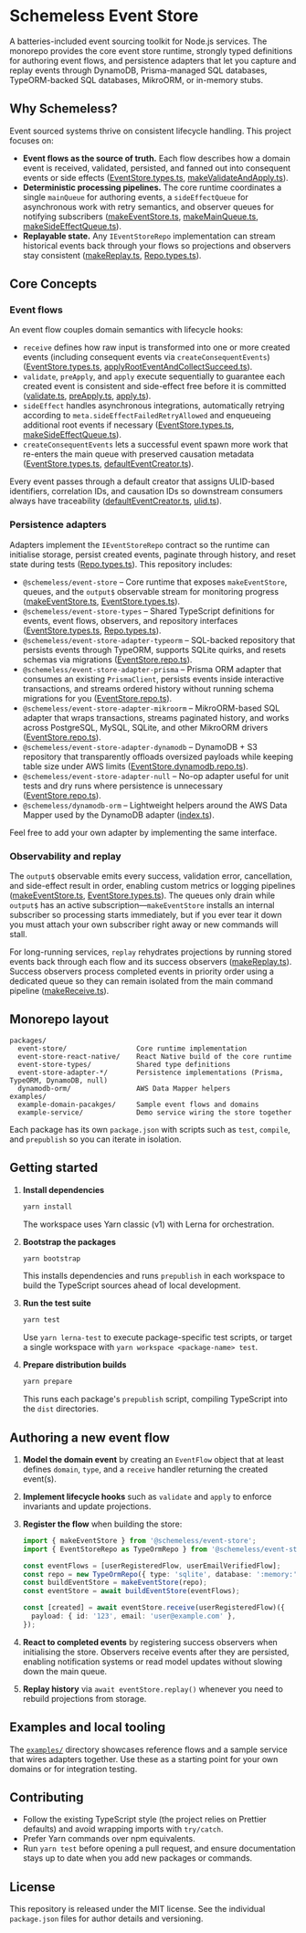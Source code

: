 # Schemeless Event Store

A batteries-included event sourcing toolkit for Node.js services. The monorepo provides the core event store runtime, strongly typed definitions for authoring event flows, and persistence adapters that let you capture and replay events through DynamoDB, Prisma-managed SQL databases, TypeORM-backed SQL databases, MikroORM, or in-memory stubs.

## Why Schemeless?

Event sourced systems thrive on consistent lifecycle handling. This project focuses on:

- **Event flows as the source of truth.** Each flow describes how a domain event is received, validated, persisted, and fanned out into consequent events or side effects ([EventStore.types.ts](packages/event-store-types/src/EventStore.types.ts#L26-L76), [makeValidateAndApply.ts](packages/event-store/src/eventLifeCycle/makeValidateAndApply.ts#L1-L13)).
- **Deterministic processing pipelines.** The core runtime coordinates a single `mainQueue` for authoring events, a `sideEffectQueue` for asynchronous work with retry semantics, and observer queues for notifying subscribers ([makeEventStore.ts](packages/event-store/src/makeEventStore.ts#L17-L54), [makeMainQueue.ts](packages/event-store/src/queue/makeMainQueue.ts#L1-L36), [makeSideEffectQueue.ts](packages/event-store/src/queue/makeSideEffectQueue.ts#L1-L49)).
- **Replayable state.** Any `IEventStoreRepo` implementation can stream historical events back through your flows so projections and observers stay consistent ([makeReplay.ts](packages/event-store/src/makeReplay.ts#L1-L36), [Repo.types.ts](packages/event-store-types/src/Repo.types.ts#L18-L26)).

## Core Concepts

### Event flows

An event flow couples domain semantics with lifecycle hooks:

- `receive` defines how raw input is transformed into one or more created events (including consequent events via `createConsequentEvents`) ([EventStore.types.ts](packages/event-store-types/src/EventStore.types.ts#L42-L74), [applyRootEventAndCollectSucceed.ts](packages/event-store/src/operators/applyRootEventAndCollectSucceed.ts#L1-L27)).
- `validate`, `preApply`, and `apply` execute sequentially to guarantee each created event is consistent and side-effect free before it is committed ([validate.ts](packages/event-store/src/eventLifeCycle/validate.ts#L1-L13), [preApply.ts](packages/event-store/src/eventLifeCycle/preApply.ts#L1-L9), [apply.ts](packages/event-store/src/eventLifeCycle/apply.ts#L1-L8)).
- `sideEffect` handles asynchronous integrations, automatically retrying according to `meta.sideEffectFailedRetryAllowed` and enqueueing additional root events if necessary ([EventStore.types.ts](packages/event-store/src/EventStore.types.ts#L31-L59), [makeSideEffectQueue.ts](packages/event-store/src/queue/makeSideEffectQueue.ts#L10-L43)).
- `createConsequentEvents` lets a successful event spawn more work that re-enters the main queue with preserved causation metadata ([EventStore.types.ts](packages/event-store-types/src/EventStore.types.ts#L61-L74), [defaultEventCreator.ts](packages/event-store/src/operators/defaultEventCreator.ts#L1-L21)).

Every event passes through a default creator that assigns ULID-based identifiers, correlation IDs, and causation IDs so downstream consumers always have traceability ([defaultEventCreator.ts](packages/event-store/src/operators/defaultEventCreator.ts#L1-L21), [ulid.ts](packages/event-store/src/util/ulid.ts#L1-L8)).

### Persistence adapters

Adapters implement the `IEventStoreRepo` contract so the runtime can initialise storage, persist created events, paginate through history, and reset state during tests ([Repo.types.ts](packages/event-store-types/src/Repo.types.ts#L1-L26)). This repository includes:

- `@schemeless/event-store` – Core runtime that exposes `makeEventStore`, queues, and the `output$` observable stream for monitoring progress ([makeEventStore.ts](packages/event-store/src/makeEventStore.ts#L17-L54), [EventStore.types.ts](packages/event-store/src/EventStore.types.ts#L13-L28)).
- `@schemeless/event-store-types` – Shared TypeScript definitions for events, event flows, observers, and repository interfaces ([EventStore.types.ts](packages/event-store-types/src/EventStore.types.ts#L1-L78), [Repo.types.ts](packages/event-store-types/src/Repo.types.ts#L1-L26)).
- `@schemeless/event-store-adapter-typeorm` – SQL-backed repository that persists events through TypeORM, supports SQLite quirks, and resets schemas via migrations ([EventStore.repo.ts](packages/event-store-adapter-typeorm/src/EventStore.repo.ts#L1-L65)).
- `@schemeless/event-store-adapter-prisma` – Prisma ORM adapter that consumes an existing `PrismaClient`, persists events inside interactive transactions, and streams ordered history without running schema migrations for you ([EventStore.repo.ts](packages/event-store-adapter-prisma/src/EventStore.repo.ts#L1-L64)).
- `@schemeless/event-store-adapter-mikroorm` – MikroORM-based SQL adapter that wraps transactions, streams paginated history, and works across PostgreSQL, MySQL, SQLite, and other MikroORM drivers ([EventStore.repo.ts](packages/event-store-adapter-mikroorm/src/EventStore.repo.ts#L1-L97)).
- `@schemeless/event-store-adapter-dynamodb` – DynamoDB + S3 repository that transparently offloads oversized payloads while keeping table size under AWS limits ([EventStore.dynamodb.repo.ts](packages/event-store-adapter-dynamodb/src/EventStore.dynamodb.repo.ts#L1-L97)).
- `@schemeless/event-store-adapter-null` – No-op adapter useful for unit tests and dry runs where persistence is unnecessary ([EventStore.repo.ts](packages/event-store-adapter-null/src/EventStore.repo.ts#L1-L19)).
- `@schemeless/dynamodb-orm` – Lightweight helpers around the AWS Data Mapper used by the DynamoDB adapter ([index.ts](packages/dynamodb-orm/src/index.ts#L1-L3)).

Feel free to add your own adapter by implementing the same interface.

### Observability and replay

The `output$` observable emits every success, validation error, cancellation, and side-effect result in order, enabling custom metrics or logging pipelines ([makeEventStore.ts](packages/event-store/src/makeEventStore.ts#L41-L69), [EventStore.types.ts](packages/event-store/src/EventStore.types.ts#L13-L28)). The queues only drain while `output$` has an active subscription—`makeEventStore` installs an internal subscriber so processing starts immediately, but if you ever tear it down you must attach your own subscriber right away or new commands will stall.

For long-running services, `replay` rehydrates projections by running stored events back through each flow and its success observers ([makeReplay.ts](packages/event-store/src/makeReplay.ts#L1-L36)). Success observers process completed events in priority order using a dedicated queue so they can remain isolated from the main command pipeline ([makeReceive.ts](packages/event-store/src/queue/makeReceive.ts#L1-L27)).

## Monorepo layout

```
packages/
  event-store/                 Core runtime implementation
  event-store-react-native/    React Native build of the core runtime
  event-store-types/           Shared type definitions
  event-store-adapter-*/       Persistence implementations (Prisma, TypeORM, DynamoDB, null)
  dynamodb-orm/                AWS Data Mapper helpers
examples/
  example-domain-pacakges/     Sample event flows and domains
  example-service/             Demo service wiring the store together
```

Each package has its own `package.json` with scripts such as `test`, `compile`, and `prepublish` so you can iterate in isolation.

## Getting started

1. **Install dependencies**

   ```bash
   yarn install
   ```

   The workspace uses Yarn classic (v1) with Lerna for orchestration.

2. **Bootstrap the packages**

   ```bash
   yarn bootstrap
   ```

   This installs dependencies and runs `prepublish` in each workspace to build the TypeScript sources ahead of local development.

3. **Run the test suite**

   ```bash
   yarn test
   ```

   Use `yarn lerna-test` to execute package-specific test scripts, or target a single workspace with `yarn workspace <package-name> test`.

4. **Prepare distribution builds**

   ```bash
   yarn prepare
   ```

   This runs each package's `prepublish` script, compiling TypeScript into the `dist` directories.

## Authoring a new event flow

1. **Model the domain event** by creating an `EventFlow` object that at least defines `domain`, `type`, and a `receive` handler returning the created event(s).
2. **Implement lifecycle hooks** such as `validate` and `apply` to enforce invariants and update projections.
3. **Register the flow** when building the store:

   ```ts
   import { makeEventStore } from '@schemeless/event-store';
   import { EventStoreRepo as TypeOrmRepo } from '@schemeless/event-store-adapter-typeorm';

   const eventFlows = [userRegisteredFlow, userEmailVerifiedFlow];
   const repo = new TypeOrmRepo({ type: 'sqlite', database: ':memory:' });
   const buildEventStore = makeEventStore(repo);
   const eventStore = await buildEventStore(eventFlows);

   const [created] = await eventStore.receive(userRegisteredFlow)({
     payload: { id: '123', email: 'user@example.com' },
   });
   ```

4. **React to completed events** by registering success observers when initialising the store. Observers receive events after they are persisted, enabling notification systems or read model updates without slowing down the main queue.

5. **Replay history** via `await eventStore.replay()` whenever you need to rebuild projections from storage.

## Examples and local tooling

The [`examples/`](examples) directory showcases reference flows and a sample service that wires adapters together. Use these as a starting point for your own domains or for integration testing.

## Contributing

- Follow the existing TypeScript style (the project relies on Prettier defaults) and avoid wrapping imports with `try/catch`.
- Prefer Yarn commands over npm equivalents.
- Run `yarn test` before opening a pull request, and ensure documentation stays up to date when you add new packages or commands.

## License

This repository is released under the MIT license. See the individual `package.json` files for author details and versioning.
